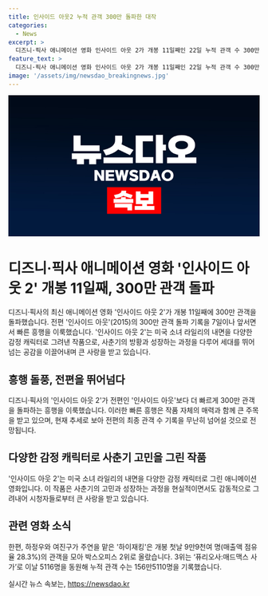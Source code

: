 ```yaml
---
title: 인사이드 아웃2 누적 관객 300만 돌파한 대작
categories:
  - News
excerpt: >
  디즈니·픽사 애니메이션 영화 인사이드 아웃 2가 개봉 11일째인 22일 누적 관객 수 300만명을 돌파했다. 전편보다 7일 짧게 300만명 돌파, 전편의 497만명을 넘을 전망. 미국 소녀 라일리의 내면을 다양한 감정 캐릭터로 그려낸 작품으로, 세대를 뛰어넘는 공감을 불러일으키며 흥행몰이. 하이재킹은 9만9천여명 모아 박스오피스 2위 출발, ‘퓨리오사:매드맥스 사가’는 5116명 동원해 3위 기록.
feature_text: >
  디즈니·픽사 애니메이션 영화 인사이드 아웃 2가 개봉 11일째인 22일 누적 관객 수 300만명을 돌파했다. 전편보다 7일 짧게 300만명 돌파, 전편의 497만명을 넘을 전망. 미국 소녀 라일리의 내면을 다양한 감정 캐릭터로 그려낸 작품으로, 세대를 뛰어넘는 공감을 불러일으키며 흥행몰이. 하이재킹은 9만9천여명 모아 박스오피스 2위 출발, ‘퓨리오사:매드맥스 사가’는 5116명 동원해 3위 기록.
image: '/assets/img/newsdao_breakingnews.jpg'
---
```


<p><img src="/assets/img/newsdao_breakingnews.jpg" alt="firstkoreanews 속보" /></p>

<h1>디즈니·픽사 애니메이션 영화 '인사이드 아웃 2' 개봉 11일째, 300만 관객 돌파</h1>

<p data-ke-size="size16">디즈니·픽사의 최신 애니메이션 영화 '인사이드 아웃 2'가 개봉 11일째에 300만 관객을 돌파했습니다. 전편 '인사이드 아웃'(2015)의 300만 관객 돌파 기록을 7일이나 앞서면서 빠른 흥행을 이룩했습니다. '인사이드 아웃 2'는 미국 소녀 라일리의 내면을 다양한 감정 캐릭터로 그려낸 작품으로, 사춘기의 방황과 성장하는 과정을 다루어 세대를 뛰어넘는 공감을 이끌어내며 큰 사랑을 받고 있습니다.</p>

<h2 data-ke-size="size26">흥행 돌풍, 전편을 뛰어넘다</h2>

<p data-ke-size="size16">디즈니·픽사의 '인사이드 아웃 2'가 전편인 '인사이드 아웃'보다 더 빠르게 300만 관객을 돌파하는 흥행을 이룩했습니다. 이러한 빠른 흥행은 작품 자체의 매력과 함께 큰 주목을 받고 있으며, 현재 추세로 보아 전편의 최종 관객 수 기록을 무난히 넘어설 것으로 전망됩니다.</p>

<h2 data-ke-size="size26">다양한 감정 캐릭터로 사춘기 고민을 그린 작품</h2>

<p data-ke-size="size16">'인사이드 아웃 2'는 미국 소녀 라일리의 내면을 다양한 감정 캐릭터로 그린 애니메이션 영화입니다. 이 작품은 사춘기의 고민과 성장하는 과정을 현실적이면서도 감동적으로 그려내어 시청자들로부터 큰 사랑을 받고 있습니다.</p>

<h2 data-ke-size="size26">관련 영화 소식</h2>

<p data-ke-size="size16">한편, 하정우와 여진구가 주연을 맡은 '하이재킹'은 개봉 첫날 9만9천여 명(매출액 점유율 28.3%)의 관객을 모아 박스오피스 2위로 올랐습니다. 3위는 ‘퓨리오사:매드맥스 사가’로 이날 5116명을 동원해 누적 관객 수는 156만5110명을 기록했습니다.</p>
실시간 뉴스 속보는, <a href="https://newsdao.kr" rel="dofollow">https://newsdao.kr</a>


